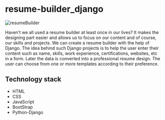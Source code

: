 # resume-builder_django
![resumeBuilder](https://github.com/AngeiraT/resume-builder_django/assets/105127608/61686fb3-4db7-4b28-aa38-f7f6de6876af)

Haven’t we all used a resume builder at least once in our lives? It makes the designing part easier and allows us to focus on our content and of course, our skills and projects. We can create a resume builder with the help of Django. The idea behind such Django projects is to help the user enter their content such as name, skills, work experience, certifications, websites, etc in a form. Later the data is converted into a professional resume design. The user can choose from one or more templates according to their preference.

## Technology stack

- HTML
- CSS
- JavaScript
- BootStrap
- Python-Django
